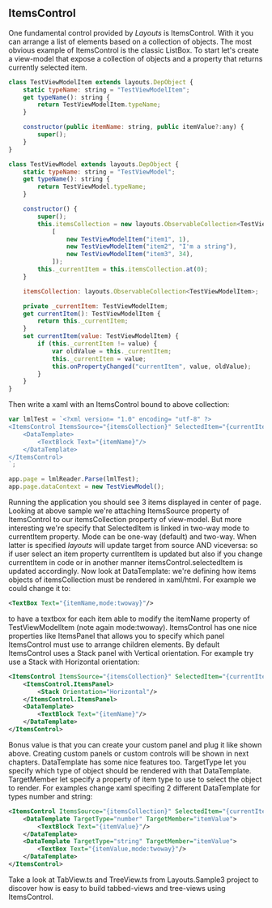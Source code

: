 
## ItemsControl

One fundamental control provided by *Layouts* is ItemsControl. With it you can arrange a list of elements based on a collection of objects. The most obvious example of ItemsControl is the classic ListBox.
To start let's create a view-model that expose a collection of objects and a property that returns currently selected item.
```javascript
class TestViewModelItem extends layouts.DepObject {
    static typeName: string = "TestViewModelItem";
    get typeName(): string {
        return TestViewModelItem.typeName;
    }

    constructor(public itemName: string, public itemValue?:any) {
        super();
    }
}

class TestViewModel extends layouts.DepObject {
    static typeName: string = "TestViewModel";
    get typeName(): string {
        return TestViewModel.typeName;
    }

    constructor() {
        super();
        this.itemsCollection = new layouts.ObservableCollection<TestViewModelItem>(
            [
                new TestViewModelItem("item1", 1),
                new TestViewModelItem("item2", "I'm a string"),
                new TestViewModelItem("item3", 34),
            ]);
        this._currentItem = this.itemsCollection.at(0);
    }

    itemsCollection: layouts.ObservableCollection<TestViewModelItem>;

    private _currentItem: TestViewModelItem;
    get currentItem(): TestViewModelItem {
        return this._currentItem;
    }
    set currentItem(value: TestViewModelItem) {
        if (this._currentItem != value) {
            var oldValue = this._currentItem;
            this._currentItem = value;
            this.onPropertyChanged("currentItem", value, oldValue);
        }
    }
}
```
Then write a xaml with an ItemsControl bound to above collection:
```javascript
var lmlTest = `<?xml version= "1.0" encoding= "utf-8" ?>
<ItemsControl ItemsSource="{itemsCollection}" SelectedItem="{currentItem,mode:twoway}" VerticalAlignment= "Center" HorizontalAlignment= "Center">
    <DataTemplate>
        <TextBlock Text="{itemName}"/>
    </DataTemplate>
</ItemsControl>
`;

app.page = lmlReader.Parse(lmlTest);
app.page.dataContext = new TestViewModel();
```
Running the application you should see 3 items displayed in center of page. Looking at above sample we're attaching ItemsSource property of ItemsControl to our itemsCollection property of view-model. 
But more interesting we're specify that SelectedItem is linked in two-way mode to currentItem property. Mode can be one-way (default) and two-way. When latter is specified *layouts* will update target from source AND viceversa: so if user select an item property currentItem is updated but also if you change currentItem in code or in another manner itemsControl.selectedItem is updated accordingly.
Now look at DataTemplate: we're defining how items objects of itemsCollection must be rendered in xaml/html. For example we could change it to:
```xml
<TextBox Text="{itemName,mode:twoway}"/>
```
to have a textbox for each item able to modify the itemName property of TestViewModelItem (note again mode:twoway).
ItemsControl has one nice properties like ItemsPanel that allows you to specify which panel ItemsControl must use to arrange children elements. By default ItemsControl uses a Stack panel with Vertical orientation.
For example try use a Stack with Horizontal orientation:
```xml
<ItemsControl ItemsSource="{itemsCollection}" SelectedItem="{currentItem,mode:twoway}" VerticalAlignment= "Center" HorizontalAlignment= "Center">
    <ItemsControl.ItemsPanel>
        <Stack Orientation="Horizontal"/>
    </ItemsControl.ItemsPanel>
    <DataTemplate>
        <TextBlock Text="{itemName}"/>
    </DataTemplate>
</ItemsControl>
```
Bonus value is that you can create your custom panel and plug it like shown above. Creating custom panels or custom controls will be shown in next chapters.
DataTemplate has some nice features too. TargetType let you specify which type of object should be rendered with that DataTemplate. TargetMember let specify a property of item type to use to select the object to render.
For examples change xaml specifing 2 different DataTemplate for types number and string:
```xml
<ItemsControl ItemsSource="{itemsCollection}" SelectedItem="{currentItem,mode:twoway}" VerticalAlignment= "Center" HorizontalAlignment= "Center">
    <DataTemplate TargetType="number" TargetMember="itemValue">
        <TextBlock Text="{itemValue}"/>
    </DataTemplate>
    <DataTemplate TargetType="string" TargetMember="itemValue">
        <TextBox Text="{itemValue,mode:twoway}"/>
    </DataTemplate>    
</ItemsControl>
```
Take a look at TabView.ts and TreeView.ts from Layouts.Sample3 project to discover how is easy to build tabbed-views and tree-views using ItemsControl.
